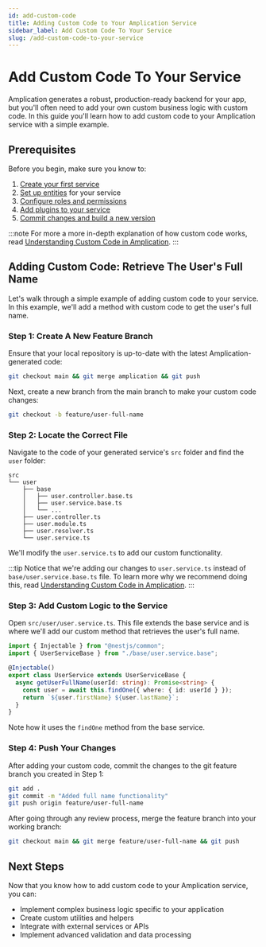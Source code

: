 ```yaml
---
id: add-custom-code
title: Adding Custom Code to Your Amplication Service
sidebar_label: Add Custom Code To Your Service
slug: /add-custom-code-to-your-service
---
```


# Add Custom Code To Your Service

Amplication generates a robust, production-ready backend for your app, but you'll often need to add your own custom business logic with custom code.
In this guide you'll learn how to add custom code to your Amplication service with a simple example.

## Prerequisites

Before you begin, make sure you know to:

1. [Create your first service](/first-service/)
2. [Set up entities](/set-up-entities/) for your service
3. [Configure roles and permissions](/configure-roles-and-permissions/)
4. [Add plugins to your service](/add-plugins-service/)
5. [Commit changes and build a new version](/commit-and-build-new-versions/)

:::note
For more a more in-depth explanation of how custom code works, read [Understanding Custom Code in Amplication](/custom-code-overview/).
:::

## Adding Custom Code: Retrieve The User's Full Name

Let's walk through a simple example of adding custom code to your service.
In this example, we'll add a method with custom code to get the user's full name.

### Step 1: Create A New Feature Branch

Ensure that your local repository is up-to-date with the latest Amplication-generated code:

```bash
git checkout main && git merge amplication && git push
```

Next, create a new branch from the main branch to make your custom code changes:

```bash
git checkout -b feature/user-full-name
```

### Step 2: Locate the Correct File

Navigate to the code of your generated service's `src` folder and find the `user` folder:

```
src
└── user
    ├── base
    │   ├── user.controller.base.ts
    │   ├── user.service.base.ts
    │   └── ...
    ├── user.controller.ts
    ├── user.module.ts
    ├── user.resolver.ts
    └── user.service.ts
```

We'll modify the `user.service.ts` to add our custom functionality.

:::tip
Notice that we're adding our changes to `user.service.ts` instead of `base/user.service.base.ts` file.
To learn more why we recommend doing this, read [Understanding Custom Code in Amplication](/custom-code-overview/).
:::

### Step 3: Add Custom Logic to the Service

Open `src/user/user.service.ts`. This file extends the base service and is where we'll add our custom method that retrieves the user's full name.

```typescript
import { Injectable } from "@nestjs/common";
import { UserServiceBase } from "./base/user.service.base";

@Injectable()
export class UserService extends UserServiceBase {
  async getUserFullName(userId: string): Promise<string> {
    const user = await this.findOne({ where: { id: userId } });
    return `${user.firstName} ${user.lastName}`;
  }
}
```

Note how it uses the `findOne` method from the base service.

### Step 4: Push Your Changes

After adding your custom code, commit the changes to the git feature branch you created in Step 1:

```bash
git add .
git commit -m "Added full name functionality"
git push origin feature/user-full-name
```

After going through any review process, merge the feature branch into your working branch:

```bash
git checkout main && git merge feature/user-full-name && git push
```

## Next Steps

Now that you know how to add custom code to your Amplication service, you can:

- Implement complex business logic specific to your application
- Create custom utilities and helpers
- Integrate with external services or APIs
- Implement advanced validation and data processing
